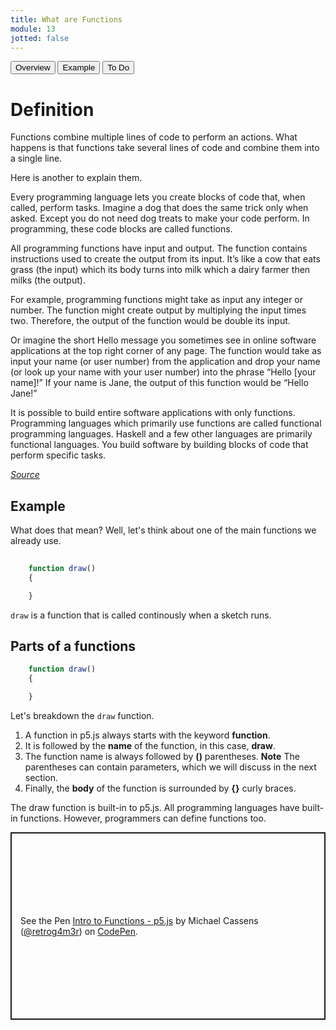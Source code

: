 ```yaml
---
title: What are Functions
module: 13
jotted: false
---
```


<div class="tab">
    <button class="tablinks active" onclick="openTab(event, 'Overview')">Overview</button>
    <button class="tablinks" onclick="openTab(event, 'Example')">Example</button>
    <button class="tablinks" onclick="openTab(event, 'ToDo')">To Do</button>
    
</div>

<div id="Overview" class="tabcontent" style="display:block">
<div class="tabhtml" markdown="1">

# Definition

Functions combine multiple lines of code to perform an actions.  What happens is that functions take several lines of code and combine them into a single line.

Here is another to explain them.

Every programming language lets you create blocks of code that, when called, perform tasks. Imagine a dog that does the same trick only when asked. Except you do not need dog treats to make your code perform. In programming, these code blocks are called functions.

All programming functions have input and output. The function contains instructions used to create the output from its input. It’s like a cow that eats grass (the input) which its body turns into milk which a dairy farmer then milks (the output).

For example, programming functions might take as input any integer or number. The function might create output by multiplying the input times two. Therefore, the output of the function would be double its input.

Or imagine the short Hello message you sometimes see in online software applications at the top right corner of any page. The function would take as input your name (or user number) from the application and drop your name (or look up your name with your user number) into the phrase “Hello [your name]!” If your name is Jane, the output of this function would be “Hello Jane!”

It is possible to build entire software applications with only functions. Programming languages which primarily use functions are called functional programming languages. Haskell and a few other languages are primarily functional languages. You build software by building blocks of code that perform specific tasks.

<em><a href="https://www.kidscodecs.com/programming-functions/" target="_blank">Source</a></em>
</div>
</div>

<div id="Example" class="tabcontent" >

<div class="tabhtml" markdown="1">

## Example

What does that mean?  Well, let's think about one of the main functions we already use.

```js
    
    function draw()
    {

    }
```
`draw` is a function that is called continously when a sketch runs.  

## Parts of a functions

```js
    function draw()
    {

    }
```

Let's breakdown the `draw` function.  

1. A function in p5.js always starts with the keyword **function**.  
2. It is followed by the **name** of the function, in this case, **draw**.
3. The function name is always followed by **()** parentheses.  **Note** The parentheses can contain parameters, which we will discuss in the next section.
4. Finally, the **body** of the function is surrounded by **{}** curly braces.

The draw function is built-in to p5.js.  All programming languages have built-in functions.  However, programmers can define functions too.

</div>
</div>

<div id="ToDo" class="tabcontent" >
<p class="codepen" data-height="600" data-theme-id="dark" data-default-tab="js,result" data-slug-hash="LYjgovb" data-editable="true" data-user="retrog4m3r" style="height: 300px; box-sizing: border-box; display: flex; align-items: center; justify-content: center; border: 2px solid; margin: 1em 0; padding: 1em;">
  <span>See the Pen <a href="https://codepen.io/retrog4m3r/pen/LYjgovb">
  Intro to Functions - p5.js</a> by Michael Cassens (<a href="https://codepen.io/retrog4m3r">@retrog4m3r</a>)
  on <a href="https://codepen.io">CodePen</a>.</span>
</p>
<script async src="https://cpwebassets.codepen.io/assets/embed/ei.js"></script>
</div>
